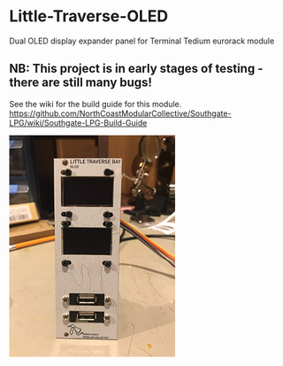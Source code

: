 # Little-Traverse-OLED
Dual OLED display expander panel for Terminal Tedium eurorack module

## NB: This project is in early stages of testing - there are still many bugs!
See the wiki for the build guide for this module. https://github.com/NorthCoastModularCollective/Southgate-LPG/wiki/Southgate-LPG-Build-Guide

![Pic of OLED panel](https://github.com/NorthCoastModularCollective/Little-Traverse-OLED/blob/master/images/IMG_2188.png)
